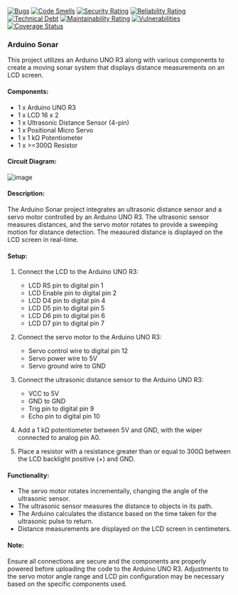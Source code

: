[![Bugs](https://sonarcloud.io/api/project_badges/measure?project=DepthSense-Innovations_Arduino-Sonar&metric=bugs)](https://sonarcloud.io/summary/new_code?id=DepthSense-Innovations_Arduino-Sonar)
[![Code Smells](https://sonarcloud.io/api/project_badges/measure?project=DepthSense-Innovations_Arduino-Sonar&metric=code_smells)](https://sonarcloud.io/summary/new_code?id=DepthSense-Innovations_Arduino-Sonar)
[![Security Rating](https://sonarcloud.io/api/project_badges/measure?project=DepthSense-Innovations_Arduino-Sonar&metric=security_rating)](https://sonarcloud.io/summary/new_code?id=DepthSense-Innovations_Arduino-Sonar)
[![Reliability Rating](https://sonarcloud.io/api/project_badges/measure?project=DepthSense-Innovations_Arduino-Sonar&metric=reliability_rating)](https://sonarcloud.io/summary/new_code?id=DepthSense-Innovations_Arduino-Sonar)
[![Technical Debt](https://sonarcloud.io/api/project_badges/measure?project=DepthSense-Innovations_Arduino-Sonar&metric=sqale_index)](https://sonarcloud.io/summary/new_code?id=DepthSense-Innovations_Arduino-Sonar)
[![Maintainability Rating](https://sonarcloud.io/api/project_badges/measure?project=DepthSense-Innovations_Arduino-Sonar&metric=sqale_rating)](https://sonarcloud.io/summary/new_code?id=DepthSense-Innovations_Arduino-Sonar)
[![Vulnerabilities](https://sonarcloud.io/api/project_badges/measure?project=DepthSense-Innovations_Arduino-Sonar&metric=vulnerabilities)](https://sonarcloud.io/summary/new_code?id=DepthSense-Innovations_Arduino-Sonar)
<a href='https://coveralls.io/github/DepthSense-Innovations/Arduino-Sonar?branch=main'><img src='https://coveralls.io/repos/github/DepthSense-Innovations/Arduino-Sonar/badge.svg?branch=main' alt='Coverage Status' /></a>


### Arduino Sonar 

This project utilizes an Arduino UNO R3 along with various components to create a moving sonar system that displays distance measurements on an LCD screen.

#### Components:
- 1 x Arduino UNO R3
- 1 x LCD 16 x 2
- 1 x Ultrasonic Distance Sensor (4-pin)
- 1 x Positional Micro Servo
- 1 x 1 kΩ Potentiometer
- 1 x >=300Ω Resistor

#### Circuit Diagram:

![image](https://github.com/DepthSense-Innovations/Arduino-Sonar/assets/97468479/b4e9f425-d7c7-4bfa-8e52-a5e539ff7485)

#### Description:
The Arduino Sonar project integrates an ultrasonic distance sensor and a servo motor controlled by an Arduino UNO R3. The ultrasonic sensor measures distances, and the servo motor rotates to provide a sweeping motion for distance detection. The measured distance is displayed on the LCD screen in real-time.

#### Setup:
1. Connect the LCD to the Arduino UNO R3:
   - LCD RS pin to digital pin 1
   - LCD Enable pin to digital pin 2
   - LCD D4 pin to digital pin 4
   - LCD D5 pin to digital pin 5
   - LCD D6 pin to digital pin 6
   - LCD D7 pin to digital pin 7

2. Connect the servo motor to the Arduino UNO R3:
   - Servo control wire to digital pin 12
   - Servo power wire to 5V
   - Servo ground wire to GND

3. Connect the ultrasonic distance sensor to the Arduino UNO R3:
   - VCC to 5V
   - GND to GND
   - Trig pin to digital pin 9
   - Echo pin to digital pin 10

4. Add a 1 kΩ potentiometer between 5V and GND, with the wiper connected to analog pin A0.

5. Place a resistor with a resistance greater than or equal to 300Ω between the LCD backlight positive (+) and GND.

#### Functionality:
- The servo motor rotates incrementally, changing the angle of the ultrasonic sensor.
- The ultrasonic sensor measures the distance to objects in its path.
- The Arduino calculates the distance based on the time taken for the ultrasonic pulse to return.
- Distance measurements are displayed on the LCD screen in centimeters.

#### Note:
Ensure all connections are secure and the components are properly powered before uploading the code to the Arduino UNO R3. Adjustments to the servo motor angle range and LCD pin configuration may be necessary based on the specific components used.



